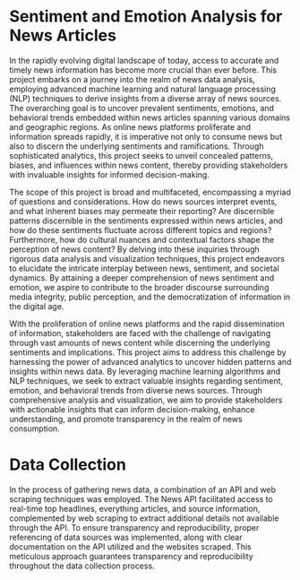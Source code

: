 # Sentiment and Emotion Analysis for News Articles
In the rapidly evolving digital landscape of today, access to accurate and timely news information has become more crucial than ever before. This project embarks on a journey into the realm of news data analysis, employing advanced machine learning and natural language processing (NLP) techniques to derive insights from a diverse array of news sources. The overarching goal is to uncover prevalent sentiments, emotions, and behavioral trends embedded within news articles spanning various domains and geographic regions. As online news platforms proliferate and information spreads rapidly, it is imperative not only to consume news but also to discern the underlying sentiments and ramifications. Through sophisticated analytics, this project seeks to unveil concealed patterns, biases, and influences within news content, thereby providing stakeholders with invaluable insights for informed decision-making.

The scope of this project is broad and multifaceted, encompassing a myriad of questions and considerations. How do news sources interpret events, and what inherent biases may permeate their reporting? Are discernible patterns discernible in the sentiments expressed within news articles, and how do these sentiments fluctuate across different topics and regions? Furthermore, how do cultural nuances and contextual factors shape the perception of news content? By delving into these inquiries through rigorous data analysis and visualization techniques, this project endeavors to elucidate the intricate interplay between news, sentiment, and societal dynamics. By attaining a deeper comprehension of news sentiment and emotion, we aspire to contribute to the broader discourse surrounding media integrity, public perception, and the democratization of information in the digital age.

With the proliferation of online news platforms and the rapid dissemination of information, stakeholders are faced with the challenge of navigating through vast amounts of news content while discerning the underlying sentiments and implications. This project aims to address this challenge by harnessing the power of advanced analytics to uncover hidden patterns and insights within news data. By leveraging machine learning algorithms and NLP techniques, we seek to extract valuable insights regarding sentiment, emotion, and behavioral trends from diverse news sources. Through comprehensive analysis and visualization, we aim to provide stakeholders with actionable insights that can inform decision-making, enhance understanding, and promote transparency in the realm of news consumption.

# Data Collection
In the process of gathering news data, a combination of an API and web scraping techniques was employed. The News API facilitated access to real-time top headlines, everything articles, and source information, complemented by web scraping to extract additional details not available through the API. To ensure transparency and reproducibility, proper referencing of data sources was implemented, along with clear documentation on the API utilized and the websites scraped. This meticulous approach guarantees transparency and reproducibility throughout the data collection process.

